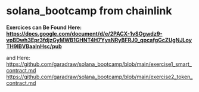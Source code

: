 # solana_bootcamp from chainlink


**Exercices can Be Found Here:
https://docs.google.com/document/d/e/2PACX-1vSOgwdz9-vpBDwh3Epr3fdjzGyMWB1GHNT4H7YysNRyBFRJ0_qpcafgGcZUgNJLoyTH9IBVBaaInHsc/pub**

and Here:
https://github.com/garadraw/solana_bootcamp/blob/main/exercise1_smart_contract.md
https://github.com/garadraw/solana_bootcamp/blob/main/exercise2_token_contract.md
